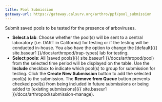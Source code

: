 ```yaml
---
title: Pool Submission
gateway-url: https://gateway.calsurv.org/arthro/ppf/pool_submission
---
```

Submit saved pools to be tested for the presence of arboviruses.

* **Select a lab**: Choose whether the pool(s) will be sent to a central laboratory (i.e. DART in California) for testing or if the testing will be conducted in-house. You also have the option to change the [default]({{ site.baseur1 }}/docs/arthropod/trap-types) lab for testing.
* **Select pools**: All [saved pools]({{ site.baseur1 }}/docs/arthropod/pool) from the selected time period will be displayed on the table. Use the **Include** checkbox to indicate which pool(s) to group for submission for testing. Click the **Create New Submission** button to add the selected pool(s) to the submission. The **Remove from Queue** button prevents checked pool(s) from being included in future submissions or being added to [existing submissions]({{ site.baseur1 }}/docs/arthropod/submission-manage).
